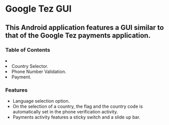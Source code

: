 <h1>Google Tez GUI</h1>
<h2>This Android application features a GUI similar to that of the Google Tez payments application.</h2>

<h3> Table of Contents </h3>
<li><Language Selector. </li>
 
<li>Country Selector.</li>

<li>Phone Number Validation. </li>

<li>Payment. </li>

<h3> Features </h3>
<ul>
<li>Language selection option.</li>

<li>On the selection of a country, the flag and the country code is automatically set in the phone verification activity.</li>

<li>Payments activity features a sticky switch and a slide up bar.</li>
</ul>


